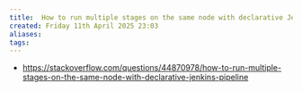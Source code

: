 ```yaml
---
title:  How to run multiple stages on the same node with declarative Jenkins pipeline
created: Friday 11th April 2025 23:03
aliases: 
tags: 
---
```

- https://stackoverflow.com/questions/44870978/how-to-run-multiple-stages-on-the-same-node-with-declarative-jenkins-pipeline